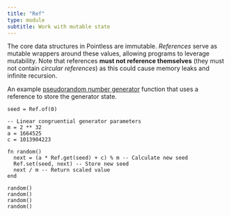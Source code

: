 ```yaml
---
title: "Ref"
type: module
subtitle: Work with mutable state
---
```


The core data structures in Pointless are immutable. _References_ serve as
mutable wrappers around these values, allowing programs to leverage mutability.
Note that references **must not reference themselves** (they must not contain
_circular references_) as this could cause memory leaks and infinite recursion.

An example
[pseudorandom number generator](https://en.wikipedia.org/wiki/Linear_congruential_generator)
function that uses a reference to store the generator state.

```ptls
seed = Ref.of(0)

-- Linear congruential generator parameters
m = 2 ** 32
a = 1664525
c = 1013904223

fn random()
  next = (a * Ref.get(seed) + c) % m -- Calculate new seed
  Ref.set(seed, next) -- Store new seed
  next / m -- Return scaled value
end

random()
random()
random()
random()
```
